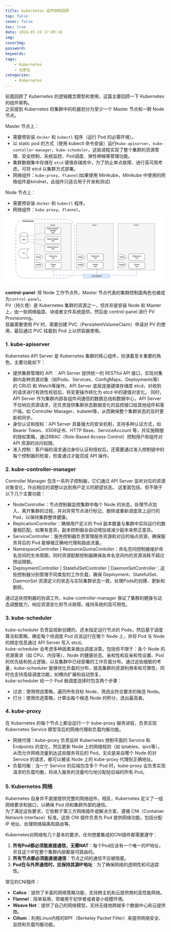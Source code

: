 ```yaml
---
title: kubernetes 组件架构回顾
top: false
cover: false
toc: true
date: 2024-03-19 17:09:16
img:
coverImg:
password:
keywords:
tags:
    - Kubernetes
    - 云原生
categories:
    - Kubernetes
---
```


前面回顾了 Kubernetes 的逻辑概念模型和使用，这篇主要回顾一下 Kubernetes 的组件架构。  
之前提到 Kubernetes 将集群中的机器划分为至少一个 Master 节点和一群 Node 节点。  

Master 节点上：  
- 需要预安装 `docker` 和 `kubectl` 程序（运行 Pod 的必需环境）。
- 以 static pod 的方式（使用 kubectl 命令安装）运行`Kube-apiserver`、`kube-contoller-manager`、`kube-scheduler`，这些进程实现了整个集群的资源管理、安全控制、系统监控、Pod调度、弹性伸缩等管理功能。
- 集群数据集中存储在 `etcd` 键值存储库中，为了防止单点故障、进行高可用考虑，可将 etcd 以集群方式部署。
- 网络组件：`kube-proxy`、`Flannel`(如果使用 Minikube，Minikube 中使用的网络组件是kindnet，此组件只适合用于开发和测试)

Node 节点上：  
- 需要预安装 `docker` 和 `kubectl` 程序。
- 网络组件：`kube-proxy`、`Flannel`。

![Kubernetes components](./kubernetes-组件架构回顾/kubernetes-components.png)

__control-panel__: 除 Node 工作节点外，Master 节点代表的集群控制面角色也被成为`control-panel`。  
PV（持久卷）是 Kubernetes 集群的资源之一，但并非是安装 Node 和 Master 上，由一些网络磁盘、块或者文件系统提供，然后由 control-panel 进行 PV Provisioning。  
容器需要使用 PV 时，需要创建 PVC（PersistentVolumeClaim）申请对 PV 的使用，最后通过 PVC 挂载到 Pod 上以供容器使用。  

### 1. kube-apiserver
Kubernetes API Server 是 Kubernetes 集群的核心组件，扮演着至关重要的角色，主要功能如下：
- 提供集群管理的 API ：API Server 提供统一的 RESTful API 接口，实现对集群内各种资源对象（如Pods、Services、ConfigMaps、Deployments等）的 CRUD 和 Watch等操作。API Server 底层连接键值存储库 etcd，对收到的请求进行有效性校验后，将变更操作转化为 etcd 中的键值对变化。
同时，API Server 作为集群内部各组件间通信的数据总线和数据中心，API Server 不仅响应资源请求，还负责提供集群状态数据变化的监控接口给其他组件和客户端，如 Controller Manager、kubelet等，从而确保整个集群状态的及时更新和同步。
- 身份认证和授权：API Server 具备强大的安全机制，支持多种认证方式，如 Bearer Token、X509证书、HTTP Base、ServiceAccount 等，并实施精细的授权策略，通过RBAC（Role-Based Access Control）控制用户和组件对 API 资源的访问权限。
- 准入控制：客户端的请求通过身份认证和授权后，还需要通过准入控制链中的每个控制器的检查，检查通过才能完成 API 操作。

### 2. kube-controller-manager
Controller Manager 包含一系列子控制器，它们通过 API Server 监听对应的资源对象变化，作出相应的调整以达到用户定义的期望状态。
这里面包括、但不限于以下几个主要功能：
- NodeController：节点控制器监控集群中每个 Node 的状态，处理节点加入、离开集群的过程，并对异常节点进行标记、删除或重新调度其上运行的Pod，以保持集群整体健康。
- ReplicationController：确保用户定义的 Pod 副本数量与集群中实际运行的数量相匹配。如果有差异，副本控制器会自动增加或减少副本来修正差异。
- ServiceController：服务控制器负责管理服务资源和对应的端点资源，确保服务背后的 Pod 能够被正确地代理和路由流量。
- NamespaceController | ResourceQuotaContoller：命名空间控制器维护命名空间的生命周期，同时资源配额控制器确保各命名空间内的资源消耗不超过预设限额。
- DeploymentController | StatefulSetController | DaemonSetController：这些控制器分别管理不同类型的工作负载，确保 Deployment、StatefulSet、DaemonSet 资源定义的状态与实际集群状态一致，处理Pods的创建、更新和删除。
  
通过这些控制器的协调工作，kube-controller-manager 保证了集群的健康与动态调整能力，响应资源变化和节点故障，维持系统的高可用性。

### 3. kube-scheduler
kube-scheduler 负责监视新创建的、还未指定运行节点的 Pods，然后基于调度算法和策略，确定每个待调度 Pod 应该运行在哪个 Node 上，并将 Pod 与 Node 的绑定信息通过 API Server 写入 etcd。   
kube-scheduler 会考虑多种因素来做出调度决策，包括但不限于：各个 Node 的资源需求（如 CPU、内存等）、Node 的健康状态、亲和性和反亲和性设置、Pod 的优先级和抢占逻辑，以及集群中已经部署的工作负载分布。通过这些细致的考量，kube-scheduler 能够优化负载的分布，提高集群的资源利用率和可靠性，同时也支持高级调度功能，如横向扩展和自动恢复。  
kube-scheduler 给一个 Pod 做调度选择时包含两个步骤：
- 过滤：使用预选策略，遍历所有目标 Node，筛选出符合要求的候选 Node。
- 打分：使用优选策略，计算出每个候选 Node 的积分，选出最高者。

### 4. kube-proxy
在 Kubernetes 的每个节点上都会运行一个 kube-proxy 服务进程，负责实现 Kubernetes Service 模型背后的网络代理和负载均衡功能。
- 网络代理：kube-proxy 负责监听 Kubernetes 控制平面的 Service 和 Endpoints 的变化，然后更新 Node 上的网络规则（如 iptables、ipvs等），从而允许网络流量到达这些服务背后的 Pod。无论是来自哪个 Node 的对 Service 的请求，都可以被该 Node 上的 kube-proxy 代理到正确地址。
- 负载均衡：当一个 Service 的后端包含多个 Pod 时，kube-proxy 会负责实现请求的负载均衡，将进入服务的流量均匀地分配给后端的所有 Pod。

### 5. Kubernetes 网络
Kubernetes 自身并不直接提供完整的网络组件。相反，Kubernetes 定义了一组网络要求和接口，以确保 Pod 间和集群外部的通信。  
为了满足这些要求，它依赖于第三方网络插件或解决方案，遵循 CNI（Container Network Interface）标准。这些 CNI 插件负责为 Pod 提供网络功能，包括分配 IP 地址、处理网络隔离和路由等。  

Kubernetes对网络有几个基本的要求，任何想要集成的CNI插件都需要遵守：
1. **所有Pod都必须能直接通信，无需NAT**：每个Pod应该有一个唯一的IP地址，并且这个IP在整个集群内部都是可路由的。  
2. **所有节点都必须能直接通信**：节点之间的通信不应被阻塞。  
3. **Pod在与外界通信时，应保持其源IP地址**：为了确保网络的透明性和可追踪性。  

常见的CNI插件：
- **Calico**：提供了丰富的网络策略功能，支持跨主机和云提供商的高性能网络。
- **Flannel**：简单易用，常被用于初学者或者是小规模环境。
- **Weave Net**：提供了自己的网络模型，支持无缝地跨越多个数据中心和云提供商。
- **Cilium**：利用Linux内核的BPF（Berkeley Packet Filter）来提供网络安全、监控和负载均衡功能。











